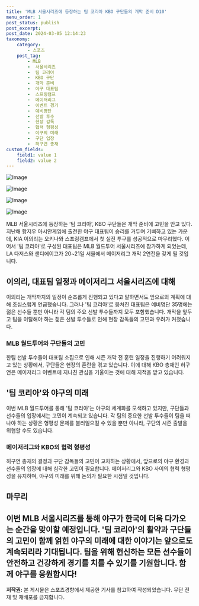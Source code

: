 ```yaml
---
title: 'MLB 서울시리즈에 등장하는 팀 코리아 KBO 구단들의 개막 준비 D10'
menu_order: 1
post_status: publish
post_excerpt: 
post_date: 2024-03-05 12:14:23
taxonomy:
    category:
        - 스포츠
    post_tag:
        - MLB
        -  서울시리즈
        -  팀 코리아
        -  KBO 구단
        -  개막 준비
        -  야구 대표팀
        -  스프링캠프
        -  메이저리그
        -  이벤트 경기
        -  예비명단
        -  선발 투수
        -  현장 감독
        -  협력 형평성
        -  야구의 미래
        -  구단 입장
        -  허구연 총재
custom_fields:
    field1: value 1
    field2: value 2
---
```


![Image](https://imgnews.pstatic.net/image/144/2024/03/05/0000947007_001_20240305073101216.jpg?type=w647)

![Image](https://imgnews.pstatic.net/image/144/2024/03/05/0000947007_002_20240305073101254.jpg?type=w647)

![Image](https://imgnews.pstatic.net/image/144/2024/03/05/0000947007_003_20240305073101287.png?type=w647)

![Image](https://imgnews.pstatic.net/image/144/2024/03/05/0000947007_004_20240305073101328.jpg?type=w647)

MLB 서울시리즈에 등장하는 ‘팀 코리아’, KBO 구단들은 개막 준비에 고민을 안고 있다. 지난해 항저우 아시안게임에 출전한 야구 대표팀이 승리를 거두며 기뻐하고 있는 가운데, KIA 이의리는 오키나와 스프링캠프에서 첫 실전 투구를 성공적으로 마무리했다. 이어서 '팀 코리아'로 구성된 대표팀은 MLB 월드투어 서울시리즈에 참가하게 되었는데, LA 다저스와 샌디에이고가 20~21일 서울에서 메이저리그 개막 2연전을 갖게 될 것입니다.
## 이의리, 대표팀 일정과 메이저리그 서울시리즈에 대해
이의리는 개막까지의 일정이 순조롭게 진행되고 있다고 말하면서도 앞으로의 계획에 대해 조심스럽게 언급했습니다. 그러나 '팀 코리아'로 뭉쳐진 대표팀은 예비명단 35명에는 젊은 선수들 뿐만 아니라 각 팀의 주요 선발 투수들까지 모두 포함했습니다. 개막을 앞두고 팀을 이탈해야 하는 젊은 선발 투수들로 인해 현장 감독들의 고민과 우려가 커졌습니다.
### MLB 월드투어와 구단들의 고민
한팀 선발 투수들이 대표팀 소집으로 인해 시즌 개막 전 훈련 일정을 진행하기 어려워지고 있는 상황에서, 구단들은 현장의 혼란을 겪고 있습니다. 이에 대해 KBO 총재인 허구연은 메이저리그 이벤트에 지나친 관심을 기울이는 것에 대해 지적을 받고 있습니다.
## '팀 코리아'와 야구의 미래
이번 MLB 월드투어를 통해 '팀 코리아'는 야구의 세계화를 모색하고 있지만, 구단들과 선수들의 입장에서는 고민이 계속되고 있습니다. 각 팀의 중요한 선발 투수들이 팀을 떠나야 하는 상황은 형평성 문제를 불러일으킬 수 있을 뿐만 아니라, 구단의 시즌 출발을 위협할 수도 있습니다.
### 메이저리그와 KBO의 협력 형평성
허구연 총재의 결정과 구단 감독들의 고민이 교차하는 상황에서, 앞으로의 야구 환경과 선수들의 입장에 대해 심각한 고민이 필요합니다. 메이저리그와 KBO 사이의 협력 형평성을 유지하며, 야구의 미래를 위해 논의가 필요한 시점일 것입니다.
## 마무리
이번 MLB 서울시리즈를 통해 야구가 한국에 더욱 다가오는 순간을 맞이할 예정입니다. '팀 코리아'의 활약과 구단들의 고민이 함께 얽힌 야구의 미래에 대한 이야기는 앞으로도 계속되리라 기대됩니다. 팀을 위해 헌신하는 모든 선수들이 안전하고 건강하게 경기를 치를 수 있기를 기원합니다. 함께 야구를 응원합시다!
---
**저작권:** 본 게시물은 스포츠경향에서 제공한 기사를 참고하여 작성되었습니다. 무단 전재 및 재배포를 금지합니다.
